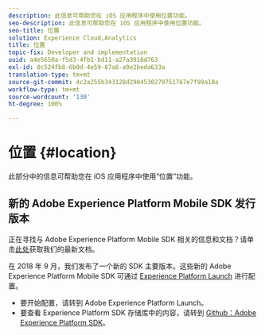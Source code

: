 ```yaml
---
description: 此信息可帮助您在 iOS 应用程序中使用位置功能。
seo-description: 此信息可帮助您在 iOS 应用程序中使用位置功能。
seo-title: 位置
solution: Experience Cloud,Analytics
title: 位置
topic-fix: Developer and implementation
uuid: a4e5650a-f5d3-4fb1-bd11-a27a3918d763
exl-id: 0c524fb8-6b0d-4e59-87a8-a9e2beda633a
translation-type: tm+mt
source-git-commit: 4c2a255b343128d2904530279751767e7f99a10a
workflow-type: tm+mt
source-wordcount: '130'
ht-degree: 100%

---
```


# 位置 {#location}

此部分中的信息可帮助您在 iOS 应用程序中使用“位置”功能。

## 新的 Adobe Experience Platform Mobile SDK 发行版本

正在寻找与 Adobe Experience Platform Mobile SDK 相关的信息和文档？请单击[此处](https://aep-sdks.gitbook.io/docs/)获取我们的最新文档。

在 2018 年 9 月，我们发布了一个新的 SDK 主要版本。这些新的 Adobe Experience Platform Mobile SDK 可通过 [Experience Platform Launch](https://www.adobe.com/cn/experience-platform/launch.html) 进行配置。

* 要开始配置，请转到 Adobe Experience Platform Launch。
* 要查看 Experience Platform SDK 存储库中的内容，请转到 [Github：Adobe Experience Platform SDK](https://github.com/Adobe-Marketing-Cloud/acp-sdks)。
